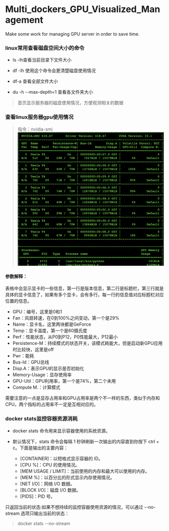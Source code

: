 # Multi_dockers_GPU_Visualized_Management
Make some work for managing GPU server in order to save time.
### linux常用查看磁盘空间大小的命令
- ls -lh查看当前目录下文件大小

- df -lh 使用这个命令会更清楚磁盘使用情况

- df-a 查看全部文件大小

- du -h --max-depth=1 查看各文件夹大小

> 首页显示服务器的磁盘使用情况，方便观测相关的数据

### 查看linux服务器gpu使用情况

> 指令：nvidia-smi
![avatar](info/static/gpu.png)
#### 参数解释：
表格中会显示显卡的一些信息，第一行是版本信息，第二行是标题栏，第三行就是具体的显卡信息了，如果有多个显卡，会有多行，每一行的信息值对应标题栏对应位置的信息。 
* GPU：编号，这里是0和1
* Fan：风扇转速，在0到100%之间变动，第一个是29% 
* Name：显卡名，这里两块都是GeForce
* Temp：显卡温度，第一个是60摄氏度 
* Perf：性能状态，从P0到P12，P0性能最大，P12最小 
* Persistence-M：持续模式的状态开关，该模式耗能大，但是启动新GPU应用时比较快，这里是off 
* Pwr：能耗 
* Bus-Id：GPU总线
* Disp.A：表示GPU的显示是否初始化 
* Memory-Usage：显存使用率
* GPU-Util：GPU利用率，第一个是74%，第二个未用
* Compute M.：计算模式

需要注意的一点是显存占用率和GPU占用率是两个不一样的东西，类似于内存和CPU，两个指标的占用率不一定是互相对应的。

### docker stats监控容器资源消耗

- docker stats 命令用来显示容器使用的系统资源。
- 默认情况下，stats 命令会每隔 1 秒钟刷新一次输出的内容直到你按下 ctrl + c。下面是输出的主要内容：

    - [CONTAINER]：以短格式显示容器的 ID。
    - [CPU %]：CPU 的使用情况。
    - [MEM USAGE / LIMIT]：当前使用的内存和最大可以使用的内存。
    - [MEM %]：以百分比的形式显示内存使用情况。
    - [NET I/O]：网络 I/O 数据。
    - [BLOCK I/O]：磁盘 I/O 数据。 
    - [PIDS]：PID 号。


只返回当前的状态:如果不想持续的监控容器使用资源的情况，可以通过 --no-stream 选项只输出当前的状态：
> docker stats --no-stream


